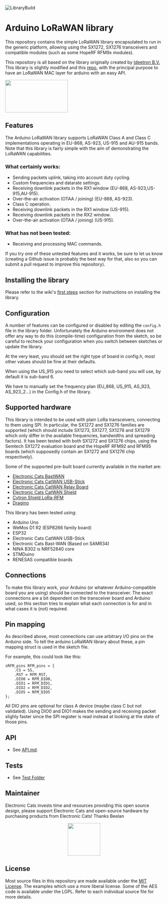 ![LibraryBuild](https://github.com/BeelanMX/Beelan-LoRaWAN/workflows/LibraryBuild/badge.svg?branch=master)

Arduino LoRaWAN library
====================
This repository contains the simple LoRaWAN library encapsulated to run in the generic platform, allowing using the SX1272, SX1276 transceivers and compatible modules (such as some HopeRF RFM9x modules).

This repository is all based on the library originally created by [Ideetron B.V.](https://github.com/Ideetron) This library is slightly
modified and this [repo]( https://git.antares.id/lorawan-loraid/arduino-loraid), with the principal purpose to have an LoRaWAN MAC layer for arduino with an easy API.

<a href="https://github.com/ElectronicCats/Beelan-LoRaWAN/wiki">
  <img src="https://github.com/ElectronicCats/flipper-shields/assets/44976441/6aa7f319-3256-442e-a00d-33c8126833ec" width="200" height="104" />
</a>

Features
--------
The Arduino LoRaWAN library supports LoRaWAN Class A and Class C implementations operating in EU-868, AS-923, US-915 and AU-915 bands. Note that this library is fairly simple with the aim of demonstrating the LoRaWAN capabilities.

### What certainly works:
 - Sending packets uplink, taking into account duty cycling.
 - Custom frequencies and datarate settings.
 - Receiving downlink packets in the RX1 window (EU-868, AS-923,US-915,AU-915).
 - Over-the-air activation (OTAA / joining) (EU-868, AS-923).
 - Class C operation.
 - Receiving downlink packets in the RX1 window (US-915).
 - Receiving downlink packets in the RX2 window.
 - Over-the-air activation (OTAA / joining) (US-915). 

### What has not been tested:
 - Receiving and processing MAC commands.

If you try one of these untested features and it works, be sure to let
us know (creating a Github issue is probably the best way for that, also so you can submit a pull request to improve this repository).

Installing the library
----------
Please refer to the wiki's [first steps](https://github.com/ElectronicCats/Beelan-LoRaWAN/wiki/2.-First-steps) section for instructions on installing the library.

Configuration
-------------
A number of features can be configured or disabled by editing the
`config.h` file in the library folder. Unfortunately the Arduino
environment does not offer any way to do this (compile-time)
configuration from the sketch, so be careful to recheck your
configuration when you switch between sketches or update the library.

At the very least, you should set the right type of board in config.h, most other values should be fine at their defaults.

When using the US_915 you need to select which sub-band you will use, by default it is sub-band 6.

We have to manually set the frequency plan (EU_868, US_915, AS_923, AS_923_2...) in the Config.h of the library.

Supported hardware
------------------
This library is intended to be used with plain LoRa transceivers,
connecting to them using SPI. In particular, the SX1272 and SX1276
families are supported (which should include SX1273, SX1277, SX1278 and
SX1279 which only differ in the available frequencies, bandwidths and
spreading factors). It has been tested with both SX1272 and SX1276
chips, using the Semtech SX1272 evaluation board and the HopeRF RFM92
and RFM95 boards (which supposedly contain an SX1272 and SX1276 chip
respectively).

Some of the supported pre-built board currently available in the market are:

- [Electronic Cats BastWAN](https://electroniccats.com/store/bastwan/)
- [Electronic Cats CatWAN USB-Stick](https://electroniccats.com/store/catwan-usb-stick/)
- [Electronic Cats CatWAN Relay Board](https://electroniccats.com/store/catwan-relay-board/)
- [Electronic Cats CatWAN Shield](https://electroniccats.com/store/loracatshield/)
- [Cytron Shield LoRa-RFM](https://www.cytron.io/p-shield-lora-rfm) 
- [Dragino](http://www.dragino.com/products/module/item/102-lora-shield.html) 


This library has been tested using:

- Arduino Uno
- WeMos D1 R2 (ESP8266 family board)
- ESP32
- Electronic Cats CatWAN USB-Stick
- Electronic Cats Bast-WAN (Based on SAMR34)
- NINA B302 is NRF52840 core
- STMDuino
- RENESAS compatible boards

Connections
-----------
To make this library work, your Arduino (or whatever Arduino-compatible
board you are using) should be connected to the transceiver. The exact
connections are a bit dependent on the transceiver board and Arduino
used, so this section tries to explain what each connection is for and
in what cases it is (not) required.


Pin mapping
-----------
As described above, most connections can use arbitrary I/O pins on the
Arduino side. To tell the arduino LoRaWAN library about these, a pin mapping struct is used in the sketch file.

For example, this could look like this:

	sRFM_pins RFM_pins = {
	  	.CS = SS,
	  	.RST = RFM_RST,
	  	.DIO0 = RFM_DIO0,
	  	.DIO1 = RFM_DIO1,
	  	.DIO2 = RFM_DIO2,
	  	.DIO5 = RFM_DIO5
  	}; 
All DIO pins are optional for class A device (maybe class C but not validated). Using DIO0 and DIO1 makes the sending 
and receiving packet slighly faster since the SPI register is read instead at looking at the state of those pins.
  	
API
--------
 - See [API.md](API.md).

Tests
-------
 - See [Test Folder](test/README.md) 

Maintainer
-------

Electronic Cats invests time and resources providing this open source design, please support Electronic Cats and open-source hardware by purchasing products from Electronic Cats!
Thanks Beelan

<a href="https://github.com/sponsors/ElectronicCats">
 <p align="center">
  <img src="https://electroniccats.com/wp-content/uploads/2020/07/Badge_GHS.png" height="104" />
 </p>
</a>

License
-------
Most source files in this repository are made available under the
[MIT License](https://github.com/ElectronicCats/Beelan-LoRaWAN/blob/master/LICENSE.txt). The examples which use a more liberal
license. Some of the AES code is available under the LGPL. Refer to each
individual source file for more details.

